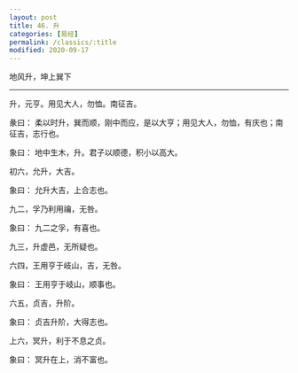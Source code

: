 ```yaml
---
layout: post
title: 46. 升
categories: [易经]
permalink: /classics/:title
modified: 2020-09-17
---
```


地风升，坤上巽下

---

升，元亨。用见大人，勿恤。南征吉。

彖曰： 柔以时升，巽而顺，刚中而应，是以大亨；用见大人，勿恤，有庆也；南征吉，志行也。

象曰： 地中生木，升。君子以顺德，积小以高大。

初六，允升，大吉。

象曰： 允升大吉，上合志也。

九二，孚乃利用禴，无咎。

象曰： 九二之孚，有喜也。

九三，升虚邑，无所疑也。

六四，王用亨于岐山，吉，无咎。

象曰： 王用亨于岐山，顺事也。

六五，贞吉，升阶。

象曰： 贞吉升阶，大得志也。

上六，冥升，利于不息之贞。

象曰： 冥升在上，消不富也。
